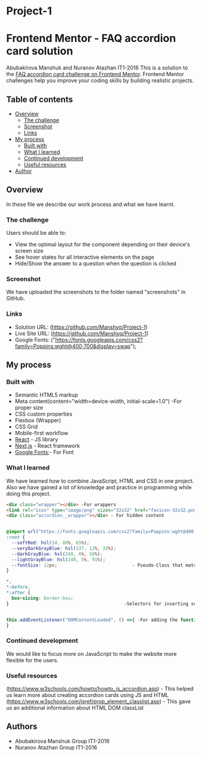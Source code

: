 # Project-1
# Frontend Mentor - FAQ accordion card solution
Abubakirova Manshuk and Nuranov Atazhan IT1-2016
This is a solution to the [FAQ accordion card challenge on Frontend Mentor](https://www.frontendmentor.io/challenges/faq-accordion-card-XlyjD0Oam). Frontend Mentor challenges help you improve your coding skills by building realistic projects. 

## Table of contents

- [Overview](#overview)
  - [The challenge](#the-challenge)
  - [Screenshot](#screenshot)
  - [Links](#links)
- [My process](#my-process)
  - [Built with](#built-with)
  - [What I learned](#what-i-learned)
  - [Continued development](#continued-development)
  - [Useful resources](#useful-resources)
- [Author](#author)


## Overview
In these file we describe our work process and what we have learnt.
 
### The challenge

Users should be able to:

- View the optimal layout for the component depending on their device's screen size
- See hover states for all interactive elements on the page
- Hide/Show the answer to a question when the question is clicked

### Screenshot
We have uploaded the screenshots to the folder named "screenshots" in GitHub.
![]()
![]()
![]()
![]()
![]()




### Links

- Solution URL: (https://github.com/Manshyq/Project-1)
- Live Site URL: (https://github.com/Manshyq/Project-1)
- Google Fonts: ("https://fonts.googleapis.com/css2?family=Poppins:wght@400;700&display=swap");


## My process

### Built with

- Semantic HTML5 markup
- Meta content(content="width=device-width, initial-scale=1.0") -For proper size
- CSS custom properties
- Flexbox (Wrapper)
- CSS Grid
- Mobile-first workflow
- [React](https://reactjs.org/) - JS library
- [Next.js](https://nextjs.org/) - React framework
- [Google Fonts]("https://fonts.googleapis.com/css2?family=Poppins:wght@400;700&display=swap");- For Font


### What I learned
We have learned how to combine JavaScript, HTML and CSS in one project. 
Also we have gained a lot of knowledge and practice in programming while doing this project.

```html
<div class="wrapper"></div> -For wrappers
<link rel="icon" type="image/png" sizes="32x32" href="favicon-32x32.png"> - For Icon before Title
<div class="accordion__wrapper"></div> - For hidden content
```
```css

@import url("https://fonts.googleapis.com/css2?family=Poppins:wght@400;700&display=swap");  -For Importing Google Fonts
:root {
  --softRed: hsl(14, 88%, 65%);
  --veryDarkGrayBlue: hsl(237, 12%, 33%);
  --darkGrayBlue: hsl(240, 6%, 50%);
  --lightGrayBlue: hsl(240, 5%, 91%);
  --fontSize: 12px;                            - Pseudo-Class that matches the root element of a tree representing the document
}

*,
*:before,
*:after {
  box-sizing: border-box;
}                                           -Selectors for inserting something before and after the selected content



```
```js
this.addEventListener("DOMContentLoaded", () =>{ -For adding the function
}
```

### Continued development

We would like to focus more on JavaScript to make the website more flexible for the users.
### Useful resources
(https://www.w3schools.com/howto/howto_js_accordion.asp) - This helped us learn more about creating accordion cards using JS and HTML
(https://www.w3schools.com/jsref/prop_element_classlist.asp) - This gave us an additional information about HTML DOM classList

## Authors

- Abubakirova Manshuk Group IT1-2016
- Nuranov Atazhan Group IT1-2016

